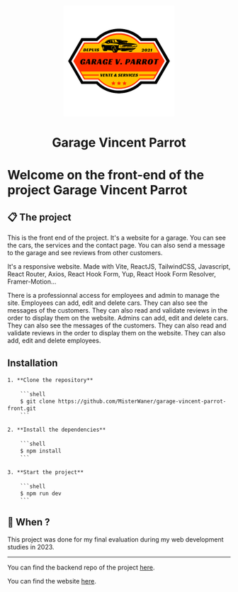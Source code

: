 <p align="center">
    <a href="https://garage-vicent-parrot-studi-ecf-2023.netlify.app/">
        <img src="./src/assets/logo-garage.png" alt="Logo Garage" width="250">
    </a>
</p>
<h1 align="center">
    Garage Vincent Parrot
</h1>

# Welcome on the front-end of the project Garage Vincent Parrot

## 📋 The project
This is the front end of the project. It's a website for a garage. You can see the cars, the services and the contact page. You can also send a message to the garage and see reviews from other customers.

It's a responsive website.
Made with Vite, ReactJS, TailwindCSS, Javascript, React Router, Axios, React Hook Form, Yup, React Hook Form Resolver, Framer-Motion... 

There is a professionnal access for employees and admin to manage the site.
Employees can add, edit and delete cars. They can also see the messages of the customers. They can also read and validate reviews in the order to display them on the website.
Admins can add, edit and delete cars. They can also see the messages of the customers. They can also read and validate reviews in the order to display them on the website. They can also add, edit and delete employees.

## Installation

    1. **Clone the repository**

        ```shell
        $ git clone https://github.com/MisterWaner/garage-vincent-parrot-front.git
        ```

    2. **Install the dependencies**

        ```shell
        $ npm install
        ```

    3. **Start the project**

        ```shell
        $ npm run dev
        ```

## 📅 When ?
This project was done for my final evaluation during my web development studies in 2023.

---
You can find the backend repo of the project [here](https://github.com/MisterWaner/garage-vincent-parrot-back).

You can find the website [here](https://garage-vicent-parrot-studi-ecf-2023.netlify.app/).

